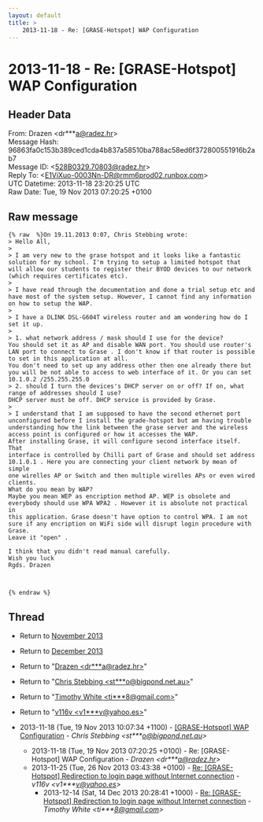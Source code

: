 ```yaml
---
layout: default
title: >
    2013-11-18 - Re: [GRASE-Hotspot] WAP Configuration
---
```


# 2013-11-18 - Re: [GRASE-Hotspot] WAP Configuration

## Header Data

From: Drazen \<dr***a@radez.hr\><br>
Message Hash: 96863fa0c153b389ced1cda4b837a58510ba788ac58ed6f372800551916b2ab7<br>
Message ID: \<528B0329.70803@radez.hr\><br>
Reply To: \<E1ViXuo-0003Nn-DR@rmm6prod02.runbox.com\><br>
UTC Datetime: 2013-11-18 23:20:25 UTC<br>
Raw Date: Tue, 19 Nov 2013 07:20:25 +0100<br>

## Raw message

```
{% raw  %}On 19.11.2013 0:07, Chris Stebbing wrote:
> Hello All,
>
> I am very new to the grase hotspot and it looks like a fantastic solution for my school. I'm trying to setup a limited hotspot that will allow our students to register their BYOD devices to our network (which requires certificates etc).
>
> I have read through the documentation and done a trial setup etc and have most of the system setup. However, I cannot find any information on how to setup the WAP.
>
> I have a DLINK DSL-G604T wireless router and am wondering how do I set it up.
>
> 1. what network address / mask should I use for the device?
You should set it as AP and disable WAN port. You should use router's 
LAN port to connect to Grase . I don't know if that router is possible 
to set in this application at all.
You don't need to set up any address other then one already there but 
you will be not able to access to web interface of it. Or you can set 
10.1.0.2 /255.255.255.0
> 2. should I turn the devices's DHCP server on or off? If on, what range of addresses should I use?
DHCP server must be off. DHCP service is provided by Grase.
>
> I understand that I am supposed to have the second ethernet port unconfigured before I install the grade-hotspot but am having trouble understanding how the link between the grase server and the wireless access point is configured or how it accesses the WAP.
After installing Grase, it will configure second interface itself. That 
interface is controlled by Chilli part of Grase and should set address 
10.1.0.1 . Here you are connecting your client network by mean of simple 
one wirelles AP or Switch and then multiple wirelles APs or even wired 
clients.
What do you mean by WAP?
Maybe you mean WEP as encription method AP. WEP is obsolete and 
everybody should use WPA WPA2 . However it is absolute not practical in 
this application. Grase doesn't have option to control WPA. I am not 
sure if any encription on WiFi side will disrupt login procedure with 
Grase.
Leave it "open" .

I think that you didn't read manual carefully.
Wish you luck
Rgds. Drazen



{% endraw %}
```

## Thread

+ Return to [November 2013](/archive/2013/11)
+ Return to [December 2013](/archive/2013/12)

+ Return to "[Drazen <dr***a<span>@</span>radez.hr>](/authors/dr___a_at_radez_hr)"
+ Return to "[Chris Stebbing <st***o<span>@</span>bigpond.net.au>](/authors/st___o_at_bigpond_net_au)"
+ Return to "[Timothy White <ti***8<span>@</span>gmail.com>](/authors/ti___8_at_gmail_com)"
+ Return to "[v116v <v1***v<span>@</span>yahoo.es>](/authors/v1___v_at_yahoo_es)"

+ 2013-11-18 (Tue, 19 Nov 2013 10:07:34 +1100) - [[GRASE-Hotspot] WAP Configuration](/archive/2013/11/b591c789dc35a8af6ffddcb57b414a0e1764f359fb32ea72b7cf311c0792ef05) - _Chris Stebbing \<st***o@bigpond.net.au\>_
  + 2013-11-18 (Tue, 19 Nov 2013 07:20:25 +0100) - Re: [GRASE-Hotspot] WAP Configuration - _Drazen \<dr***a@radez.hr\>_
  + 2013-11-25 (Tue, 26 Nov 2013 03:43:38 +0100) - [Re: [GRASE-Hotspot] Redirection to login page without Internet	connection](/archive/2013/11/577fca05c1aac5cf5f6ad9cb7fa6e73de8e9692553f5560935f76c222dcfe5ae) - _v116v \<v1***v@yahoo.es\>_
    + 2013-12-14 (Sat, 14 Dec 2013 20:28:41 +1000) - [Re: [GRASE-Hotspot] Redirection to login page without Internet	connection](/archive/2013/12/db1388e353035d68951e76db212d42afa7da0de80f4b634b8dc228eaef5d852c) - _Timothy White \<ti***8@gmail.com\>_

